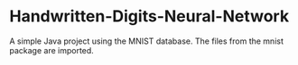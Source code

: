 # Handwritten-Digits-Neural-Network
A simple Java project using the MNIST database.
The files from the mnist package are imported.
